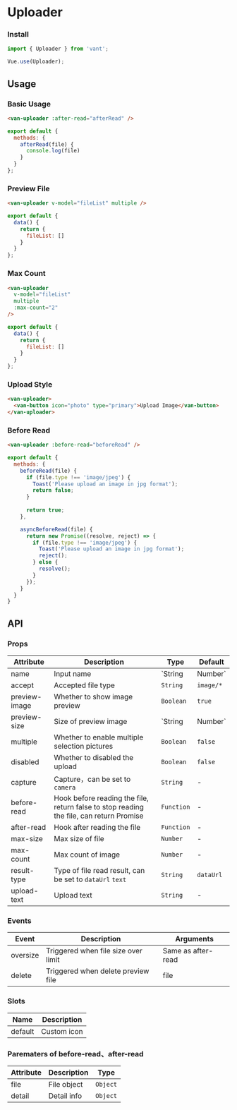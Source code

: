 # Uploader

### Install

``` javascript
import { Uploader } from 'vant';

Vue.use(Uploader);
```

## Usage

### Basic Usage

```html
<van-uploader :after-read="afterRead" />
```

```javascript
export default {
  methods: {
    afterRead(file) {
      console.log(file)
    }
  }
};
```

### Preview File

```html
<van-uploader v-model="fileList" multiple />
```

```javascript
export default {
  data() {
    return {
      fileList: []
    }
  }
};
```

### Max Count

```html
<van-uploader
  v-model="fileList"
  multiple
  :max-count="2"
/>
```

```javascript
export default {
  data() {
    return {
      fileList: []
    }
  }
};
```

### Upload Style

```html
<van-uploader>
  <van-button icon="photo" type="primary">Upload Image</van-button>
</van-uploader>
```

### Before Read

```html
<van-uploader :before-read="beforeRead" />
```

```js
export default {
  methods: {
    beforeRead(file) {
      if (file.type !== 'image/jpeg') {
        Toast('Please upload an image in jpg format');
        return false;
      }
    
      return true;
    },

    asyncBeforeRead(file) {
      return new Promise((resolve, reject) => {
        if (file.type !== 'image/jpeg') {
          Toast('Please upload an image in jpg format');
          reject();
        } else {
          resolve();
        }
      });
    }
  }
}
```

## API

### Props

| Attribute | Description | Type | Default |
|------|------|------|------|
| name | Input name | `String | Number` | - |
| accept | Accepted file type | `String` | `image/*` |
| preview-image | Whether to show image preview | `Boolean` | `true` |
| preview-size | Size of preview image | `String | Number` | `80px` |
| multiple | Whether to enable multiple selection pictures | `Boolean` | `false` |
| disabled | Whether to disabled the upload | `Boolean` | `false` |
| capture | Capture，can be set to `camera` | `String` | - |
| before-read | Hook before reading the file, return false to stop reading the file, can return Promise | `Function` | - |
| after-read | Hook after reading the file | `Function` | - |
| max-size | Max size of file | `Number` | - |
| max-count | Max count of image | `Number` | - |
| result-type | Type of file read result, can be set to `dataUrl` `text` | `String` | `dataUrl` |
| upload-text | Upload text | `String` | - |

### Events

| Event | Description | Arguments |
|------|------|------|
| oversize | Triggered when file size over limit | Same as after-read |
| delete | Triggered when delete preview file | file |

### Slots

| Name | Description |
|------|------|
| default | Custom icon |

### Parematers of before-read、after-read

| Attribute | Description | Type |
|------|------|------|
| file | File object | `Object` |
| detail | Detail info | `Object` |
